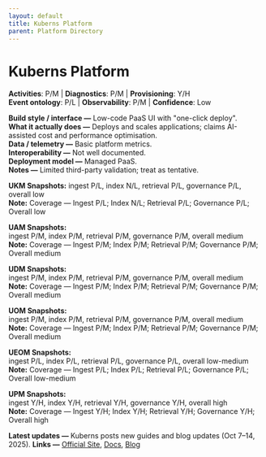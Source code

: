 ```yaml
---
layout: default
title: Kuberns Platform
parent: Platform Directory
---
```


# Kuberns Platform

**Activities**: P/M | **Diagnostics**: P/M | **Provisioning**: Y/H  <br>
**Event ontology**: P/L | **Observability**: P/M | **Confidence**: Low

**Build style / interface —** Low-code PaaS UI with "one-click deploy".  
**What it actually does —** Deploys and scales applications; claims AI-assisted cost and performance optimisation.  
**Data / telemetry —** Basic platform metrics.  
**Interoperability —** Not well documented.  
**Deployment model —** Managed PaaS.  
**Notes —** Limited third-party validation; treat as tentative.

**UKM Snapshots:** 
ingest P/L, index N/L, retrieval P/L, governance P/L, overall low  <br>
**Note:** Coverage — Ingest P/L; Index N/L; Retrieval P/L; Governance P/L; Overall low


**UAM Snapshots:**   
ingest P/M, index P/M, retrieval P/M, governance P/M, overall medium  <br>
**Note:** Coverage — Ingest P/M; Index P/M; Retrieval P/M; Governance P/M; Overall medium


**UDM Snapshots:**   
ingest P/M, index P/M, retrieval P/M, governance P/M, overall medium  <br>
**Note:** Coverage — Ingest P/M; Index P/M; Retrieval P/M; Governance P/M; Overall medium


**UOM Snapshots:**   
ingest P/M, index P/M, retrieval P/M, governance P/M, overall medium  <br>
**Note:** Coverage — Ingest P/M; Index P/M; Retrieval P/M; Governance P/M; Overall medium


**UEOM Snapshots:**   
ingest P/L, index P/L, retrieval P/L, governance P/L, overall low-medium  <br>
**Note:** Coverage — Ingest P/L; Index P/L; Retrieval P/L; Governance P/L; Overall low-medium


**UPM Snapshots:**   
ingest Y/H, index Y/H, retrieval Y/H, governance Y/H, overall high  <br>
**Note:** Coverage — Ingest Y/H; Index Y/H; Retrieval Y/H; Governance Y/H; Overall high


**Latest updates —** Kuberns posts new guides and blog updates (Oct 7–14, 2025).
**Links —** [Official Site](https://kuberns.com/), [Docs](https://docs.kuberns.com/), [Blog](https://kuberns.com/blogs)
